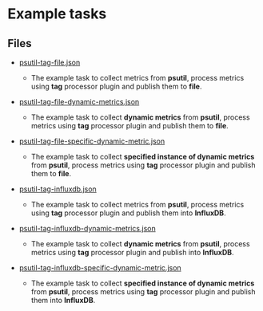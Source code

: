# Example tasks

## Files
- [psutil-tag-file.json](psutil-tag-file.json) 
    - The example task to collect metrics from **psutil**, process metrics using **tag** processor plugin and publish them to **file**.
    
- [psutil-tag-file-dynamic-metrics.json](psutil-tag-file-dynamic-metrics.json) 
    - The example task to collect **dynamic metrics** from **psutil**, process metrics using **tag** processor plugin and publish them to **file**.
    
- [psutil-tag-file-specific-dynamic-metric.json](psutil-tag-file-specific-dynamic-metric.json) 
    - The example task to collect **specified instance of dynamic metrics** from **psutil**, process metrics using **tag** processor plugin and publish them to **file**.
        
- [psutil-tag-influxdb.json](psutil-tag-influxdb.json) 
    - The example task to collect metrics from **psutil**, process metrics using **tag** processor plugin and publish them into **InfluxDB**.
    
- [psutil-tag-influxdb-dynamic-metrics.json](psutil-tag-influxdb-dynamic-metrics.json) 
    - The example task to collect **dynamic metrics** from **psutil**, process metrics using **tag** processor plugin and publish into **InfluxDB**.
    
- [psutil-tag-influxdb-specific-dynamic-metric.json](psutil-tag-influxdb-specific-dynamic-metric.json) 
    - The example task to collect **specified instance of dynamic metrics** from **psutil**, process metrics using **tag** processor plugin and publish them into **InfluxDB**.
        